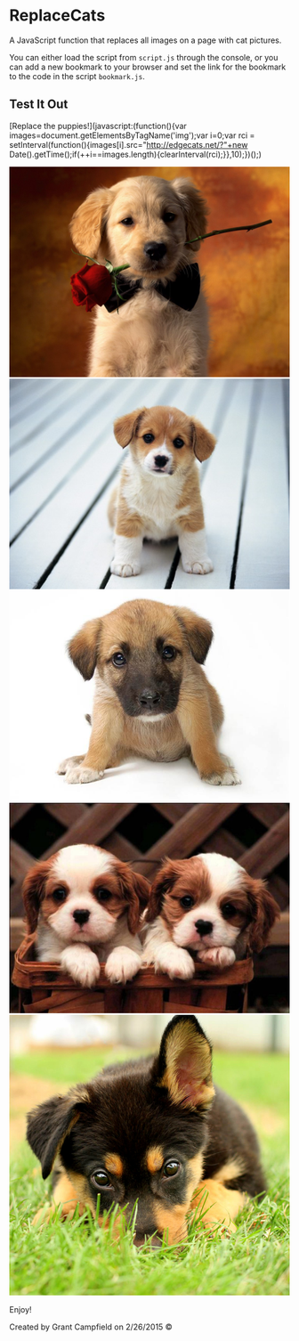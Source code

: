 # ReplaceCats

A JavaScript function that replaces all images on a page with cat pictures.

You can either load the script from `script.js` through the console, or you can add a new bookmark to your browser and set the link for the bookmark to the code in the script `bookmark.js`.

## Test It Out

[Replace the puppies!](javascript:(function(){var images=document.getElementsByTagName('img');var i=0;var rci = setInterval(function(){images[i].src="http://edgecats.net/?"+new Date().getTime();if(++i==images.length){clearInterval(rci);}},10);})();)

![alt text][puppy1]
![alt text][puppy2]
![alt text][puppy3]
![alt text][puppy4]
![alt text][puppy5]

Enjoy!

Created by Grant Campfield on 2/26/2015 &copy;

[puppy1]: https://github.com/gcampfield/ReplaceCats/raw/master/TestImages/puppy_1.jpg "Puppy 1"
[puppy2]: https://github.com/gcampfield/ReplaceCats/raw/master/TestImages/puppy_2.jpg "Puppy 2"
[puppy3]: https://github.com/gcampfield/ReplaceCats/raw/master/TestImages/puppy_3.jpg "Puppy 3"
[puppy4]: https://github.com/gcampfield/ReplaceCats/raw/master/TestImages/puppy_4.jpg "Puppy 4"
[puppy5]: https://github.com/gcampfield/ReplaceCats/raw/master/TestImages/puppy_5.jpg "Puppy 5"